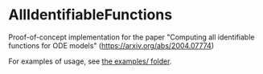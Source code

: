 # AllIdentifiableFunctions
Proof-of-concept implementation for the paper "Computing all identifiable functions for ODE models" (https://arxiv.org/abs/2004.07774)

For examples of usage, see [the examples/ folder](https://github.com/pogudingleb/AllIdentifiableFunctions/tree/main/examples).
